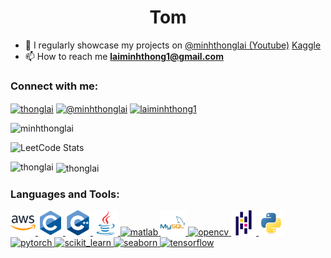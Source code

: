 <h1 align="center">Tom</h1>

<!-- 🔭 I’m currently working on [3D Metal Printer Error Detection](https://github.com/ThongLai/3D-Metal-Printer-Error-Detection) -->

- 📝 I regularly showcase my projects on [@minhthonglai (Youtube)](https://www.youtube.com/@minhthonglai)
[Kaggle](https://www.kaggle.com/minhthonglai)
- 📫 How to reach me **laiminhthong1@gmail.com**

<h3 align="left">Connect with me:</h3>
<p align="left">
<a href="https://linkedin.com/in/thonglai" target="blank"><img align="center" src="https://raw.githubusercontent.com/rahuldkjain/github-profile-readme-generator/master/src/images/icons/Social/linked-in-alt.svg" alt="thonglai" height="30" width="40" /></a>
<a href="https://www.youtube.com/@minhthonglai" target="blank"><img align="center" src="https://raw.githubusercontent.com/rahuldkjain/github-profile-readme-generator/master/src/images/icons/Social/youtube.svg" alt="@minhthonglai" height="30" width="40" /></a>
<a href="https://www.leetcode.com/laiminhthong1" target="blank"><img align="center" src="https://raw.githubusercontent.com/rahuldkjain/github-profile-readme-generator/master/src/images/icons/Social/leet-code.svg" alt="laiminhthong1" height="30" width="40" /></a>

  
</p>

![minhthonglai](https://road-to-kaggle-grandmaster.vercel.app/api/simple/{minhthonglai})

![LeetCode Stats](https://leetcard.jacoblin.cool/laiminhthong1?theme=wtf&font=Baloo%202)


<p><img align="left" src="https://github-readme-stats.vercel.app/api/top-langs?username=thonglai&show_icons=true&theme=cobalt&cache_seconds=1800&locale=en&layout=compact" alt="thonglai" /></p>
<p>&nbsp;<img align="center" src="https://github-readme-stats.vercel.app/api?username=thonglai&show_icons=true&locale=en" alt="thonglai" /></p>



<h3 align="left">Languages and Tools:</h3>
<p align="left"> <a href="https://aws.amazon.com" target="_blank" rel="noreferrer"> <img src="https://raw.githubusercontent.com/devicons/devicon/master/icons/amazonwebservices/amazonwebservices-original-wordmark.svg" alt="aws" width="40" height="40"/> </a> <a href="https://www.cprogramming.com/" target="_blank" rel="noreferrer"> <img src="https://raw.githubusercontent.com/devicons/devicon/master/icons/c/c-original.svg" alt="c" width="40" height="40"/> </a> <a href="https://www.w3schools.com/cpp/" target="_blank" rel="noreferrer"> <img src="https://raw.githubusercontent.com/devicons/devicon/master/icons/cplusplus/cplusplus-original.svg" alt="cplusplus" width="40" height="40"/> </a> <a href="https://www.java.com" target="_blank" rel="noreferrer"> <img src="https://raw.githubusercontent.com/devicons/devicon/master/icons/java/java-original.svg" alt="java" width="40" height="40"/> </a> <a href="https://www.mathworks.com/" target="_blank" rel="noreferrer"> <img src="https://upload.wikimedia.org/wikipedia/commons/2/21/Matlab_Logo.png" alt="matlab" width="40" height="40"/> </a> <a href="https://www.mysql.com/" target="_blank" rel="noreferrer"> <img src="https://raw.githubusercontent.com/devicons/devicon/master/icons/mysql/mysql-original-wordmark.svg" alt="mysql" width="40" height="40"/> </a> <a href="https://opencv.org/" target="_blank" rel="noreferrer"> <img src="https://www.vectorlogo.zone/logos/opencv/opencv-icon.svg" alt="opencv" width="40" height="40"/> </a> <a href="https://pandas.pydata.org/" target="_blank" rel="noreferrer"> <img src="https://raw.githubusercontent.com/devicons/devicon/2ae2a900d2f041da66e950e4d48052658d850630/icons/pandas/pandas-original.svg" alt="pandas" width="40" height="40"/> </a> <a href="https://www.python.org" target="_blank" rel="noreferrer"> <img src="https://raw.githubusercontent.com/devicons/devicon/master/icons/python/python-original.svg" alt="python" width="40" height="40"/> </a> <a href="https://pytorch.org/" target="_blank" rel="noreferrer"> <img src="https://www.vectorlogo.zone/logos/pytorch/pytorch-icon.svg" alt="pytorch" width="40" height="40"/> </a> <a href="https://scikit-learn.org/" target="_blank" rel="noreferrer"> <img src="https://upload.wikimedia.org/wikipedia/commons/0/05/Scikit_learn_logo_small.svg" alt="scikit_learn" width="40" height="40"/> </a> <a href="https://seaborn.pydata.org/" target="_blank" rel="noreferrer"> <img src="https://seaborn.pydata.org/_images/logo-mark-lightbg.svg" alt="seaborn" width="40" height="40"/> </a> <a href="https://www.tensorflow.org" target="_blank" rel="noreferrer"> <img src="https://www.vectorlogo.zone/logos/tensorflow/tensorflow-icon.svg" alt="tensorflow" width="40" height="40"/> </a> </p>
